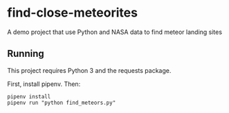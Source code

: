 # find-close-meteorites
A demo project that use Python and NASA data to find meteor landing sites

## Running

This project requires Python 3 and the requests package.

First, install pipenv. Then:
```
pipenv install
pipenv run "python find_meteors.py"
```
